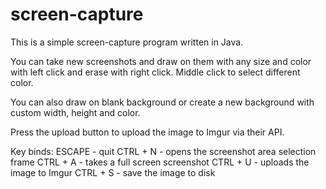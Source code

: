 # screen-capture
This is a simple screen-capture program written in Java.


You can take new screenshots and draw on them with any size and color with left click and erase with right click. Middle click to select different color.

You can also draw on blank background or create a new background with custom width, height and color.

Press the upload button to upload the image to Imgur via their API.


Key binds:
  ESCAPE - quit
  CTRL + N - opens the screenshot area selection frame
  CTRL + A - takes a full screen screenshot
  CTRL + U - uploads the image to Imgur
  CTRL + S - save the image to disk
  
